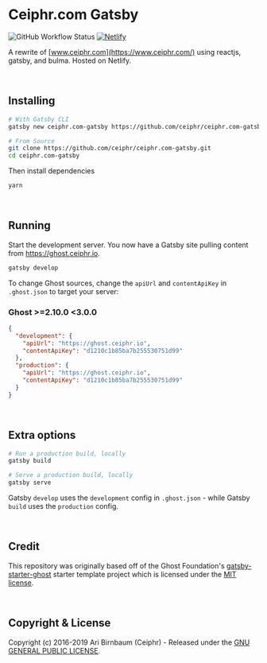 # Ceiphr.com Gatsby

![GitHub Workflow Status](https://img.shields.io/github/workflow/status/ceiphr/ceiphr.com-gatsby/Node%20CI)
[![Netlify](https://img.shields.io/netlify/1cbc5535-77bf-4896-b288-221005a33821)](https://app.netlify.com/sites/ceiphr/deploys)

A rewrite of [www.ceiphr.com](https://www.ceiphr.com/) using reactjs, gatsby, and bulma. Hosted on Netlify.

<!-- &nbsp;

![gatsby-starter-ghost](https://user-images.githubusercontent.com/120485/50913567-8ab8e380-142c-11e9-9e78-de02ded12fc6.jpg) -->

&nbsp;

## Installing

```bash
# With Gatsby CLI
gatsby new ceiphr.com-gatsby https://github.com/ceiphr/ceiphr.com-gatsby.git
```

```bash
# From Source
git clone https://github.com/ceiphr/ceiphr.com-gatsby.git
cd ceiphr.com-gatsby
```

Then install dependencies

```bash
yarn
```

&nbsp;

## Running

Start the development server. You now have a Gatsby site pulling content from https://ghost.ceiphr.io.

```bash
gatsby develop
```

To change Ghost sources, change the `apiUrl` and `contentApiKey` in `.ghost.json` to target your server:

### Ghost >=2.10.0 <3.0.0

```json
{
  "development": {
    "apiUrl": "https://ghost.ceiphr.io",
    "contentApiKey": "d1210c1b85ba7b255530751d99"
  },
  "production": {
    "apiUrl": "https://ghost.ceiphr.io",
    "contentApiKey": "d1210c1b85ba7b255530751d99"
  }
}
```

&nbsp;

## Extra options

```bash
# Run a production build, locally
gatsby build

# Serve a production build, locally
gatsby serve
```

Gatsby `develop` uses the `development` config in `.ghost.json` - while Gatsby `build` uses the `production` config.

&nbsp;

## Credit

This repository was originally based off of the Ghost Foundation's [gatsby-starter-ghost](https://github.com/TryGhost/gatsby-starter-ghost) starter
template project which is licensed under the [MIT license](https://github.com/TryGhost/gatsby-starter-ghost/blob/master/LICENSE).

&nbsp;

## Copyright & License

Copyright (c) 2016-2019 Ari Birnbaum (Ceiphr) - Released under the [GNU GENERAL PUBLIC LICENSE](LICENSE).
